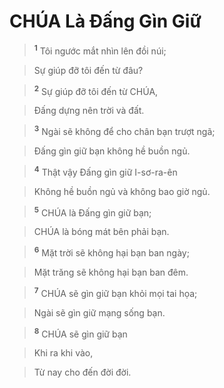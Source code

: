 

# CHÚA Là Đấng Gìn Giữ

> <sup><b>1</b></sup> Tôi ngước mắt nhìn lên đồi núi;
>


> Sự giúp đỡ tôi đến từ đâu?
>


> <sup><b>2</b></sup> Sự giúp đỡ tôi đến từ CHÚA,
>


> Đấng dựng nên trời và đất.
>


> <sup><b>3</b></sup> Ngài sẽ không để cho chân bạn trượt ngã;
>


> Đấng gìn giữ bạn không hề buồn ngủ.
>


> <sup><b>4</b></sup> Thật vậy Đấng gìn giữ I-sơ-ra-ên
>


> Không hề buồn ngủ và không bao giờ ngủ.
>


> <sup><b>5</b></sup> CHÚA là Đấng gìn giữ bạn;
>


> CHÚA là bóng mát bên phải bạn.
>


> <sup><b>6</b></sup> Mặt trời sẽ không hại bạn ban ngày;
>


> Mặt trăng sẽ không hại bạn ban đêm.
>


> <sup><b>7</b></sup> CHÚA sẽ gìn giữ bạn khỏi mọi tai họa;
>


> Ngài sẽ gìn giữ mạng sống bạn.
>


> <sup><b>8</b></sup> CHÚA sẽ gìn giữ bạn
>


> Khi ra khi vào,
>


> Từ nay cho đến đời đời.
>

